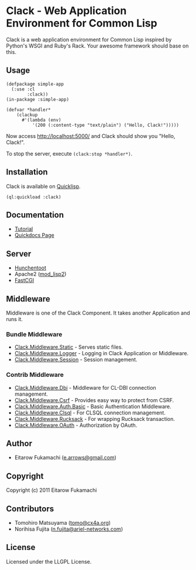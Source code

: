 # Clack - Web Application Environment for Common Lisp

Clack is a web application environment for Common Lisp inspired by Python's WSGI and Ruby's Rack. Your awesome framework should base on this.

## Usage

    (defpackage simple-app
      (:use :cl
            :clack))
    (in-package :simple-app)
    
    (defvar *handler*
        (clackup
          #'(lambda (env)
              '(200 (:content-type "text/plain") ("Hello, Clack!")))))

Now access [http://localhost:5000/](http://localhost:5000/) and Clack should show you "Hello, Clack!".

To stop the server, execute `(clack:stop *handler*)`.

## Installation

Clack is available on [Quicklisp](http://www.quicklisp.org/beta/).

    (ql:quickload :clack)

## Documentation

- [Tutorial](http://clacklisp.org/tutorial/)
- [Quickdocs Page](http://quickdocs.org/clack/)

## Server

* [Hunchentoot](http://weitz.de/hunchentoot/)
* Apache2 ([mod_lisp2](http://www.fractalconcept.com/asp/69t3/sdataQvWkQvUi-GrHDM==/asdataQuvY9x3g$ecX))
* [FastCGI](http://www.fastcgi.com/)

## Middleware

Middleware is one of the Clack Component. It takes another Application and runs it.

### Bundle Middleware

* [Clack.Middleware.Static](http://quickdocs.org/clack/api#package-CLACK.MIDDLEWARE.STATIC) - Serves static files.
* [Clack.Middleware.Logger](http://quickdocs.org/clack/api#package-CLACK.MIDDLEWARE.LOGGER) - Logging in Clack Application or Middleware.
* [Clack.Middleware.Session](http://quickdocs.org/clack/api#package-CLACK.MIDDLEWARE.SESSION) - Session management.

### Contrib Middleware

* [Clack.Middleware.Dbi](http://quickdocs.org/clack/api#system-clack-middleware-dbi) - Middleware for CL-DBI connection management.
* [Clack.Middleware.Csrf](http://quickdocs.org/clack/api#system-clack-middleware-csrf) - Provides easy way to protect from CSRF.
* [Clack.Middleware.Auth.Basic](http://quickdocs.org/clack/api#system-clack-middleware-auth-basic) - Basic Authentication Middleware.
* [Clack.Middleware.Clsql](http://quickdocs.org/clack/api#system-clack-middleware-clsql) - For CLSQL connection management.
* [Clack.Middleware.Rucksack](http://quickdocs.org/clack/api#system-clack-middleware-rucksack) - For wrapping Rucksack transaction.
* [Clack.Middleware.OAuth](http://quickdocs.org/clack/api#system-clack-middleware-oauth) - Authorization by OAuth.

## Author

* Eitarow Fukamachi (e.arrows@gmail.com)

## Copyright

Copyright (c) 2011 Eitarow Fukamachi

## Contributors

* Tomohiro Matsuyama (tomo@cx4a.org)
* Norihisa Fujita (n.fujita@ariel-networks.com)

## License

Licensed under the LLGPL License.
